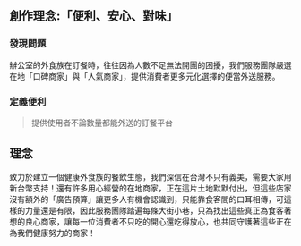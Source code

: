 ## 創作理念:「便利、安心、對味」
### 發現問題
辦公室的外食族在訂餐時，往往因為人數不足無法開團的困擾，我們服務團隊嚴選在地「口碑商家」與「人氣商家」，提供消費者更多元化選擇的便當外送服務。
### 定義便利
> 提供使用者不論數量都能外送的訂餐平台 <br>



## 理念
致力於建立一個健康外食族的餐飲生態，我們深信在台灣不只有義美，需要大家用新台幣支持！還有許多用心經營的在地商家，正在這片土地默默付出，但這些店家沒有額外的「廣告預算」讓更多人有機會認識到，只能靠食客間的口耳相傳，可這樣的力量還是有限，因此服務團隊踏遍每條大街小巷，只為找出這些真正為食客著想的良心商家，讓每一位消費者不只吃的開心還吃得放心，也共同守護著這些正在為我們健康努力的商家！
